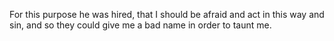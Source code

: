 For this purpose he was hired, that I should be afraid and act in this way and sin, and so they could give me a bad name in order to taunt me.
